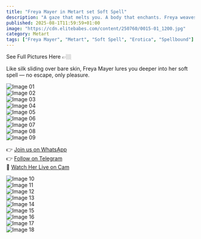 ```yaml
---
title: "Freya Mayer in Metart set Soft Spell"
description: "A gaze that melts you. A body that enchants. Freya weaves a soft spell of seduction."
published: 2025-08-1T11:59:59+01:00
image: "https://cdn.elitebabes.com/content/250760/0015-01_1200.jpg"
category: Metart
tags: ["Freya Mayer", "Metart", "Soft Spell", "Erotica", "Spellbound"]
---
```


See Full Pictures Here 👉🏼

Like silk sliding over bare skin, Freya Mayer lures you deeper into her soft spell — no escape, only pleasure.

![Image 01](https://cdn.elitebabes.com/content/250760/0015-01_1200.jpg)  
![Image 02](https://cdn.elitebabes.com/content/250760/0015-02_1200.jpg)  
![Image 03](https://cdn.elitebabes.com/content/250760/0015-03_1200.jpg)  
![Image 04](https://cdn.elitebabes.com/content/250760/0015-04_1200.jpg)  
![Image 05](https://cdn.elitebabes.com/content/250760/0015-05_1200.jpg)  
![Image 06](https://cdn.elitebabes.com/content/250760/0015-06_1200.jpg)  
![Image 07](https://cdn.elitebabes.com/content/250760/0015-07_1200.jpg)  
![Image 08](https://cdn.elitebabes.com/content/250760/0015-08_1200.jpg)  
![Image 09](https://cdn.elitebabes.com/content/250760/0015-09_1200.jpg)  

👉 [Join us on WhatsApp](https://whatsapp.com/channel/0029VaMsUAp7tkjI8KcaRn10)  
👉 [Follow on Telegram](https://t.me/Xibabes)  
🔞 [Watch Her Live on Cam](https://redirecting-kappa.vercel.app/)

![Image 10](https://cdn.elitebabes.com/content/250760/0015-10_1200.jpg)  
![Image 11](https://cdn.elitebabes.com/content/250760/0015-11_1200.jpg)  
![Image 12](https://cdn.elitebabes.com/content/250760/0015-12_1200.jpg)  
![Image 13](https://cdn.elitebabes.com/content/250760/0015-13_1200.jpg)  
![Image 14](https://cdn.elitebabes.com/content/250760/0015-14_1200.jpg)  
![Image 15](https://cdn.elitebabes.com/content/250760/0015-15_1200.jpg)  
![Image 16](https://cdn.elitebabes.com/content/250760/0015-16_1200.jpg)  
![Image 17](https://cdn.elitebabes.com/content/250760/0015-17_1200.jpg)  
![Image 18](https://cdn.elitebabes.com/content/250760/0015-18_1200.jpg)